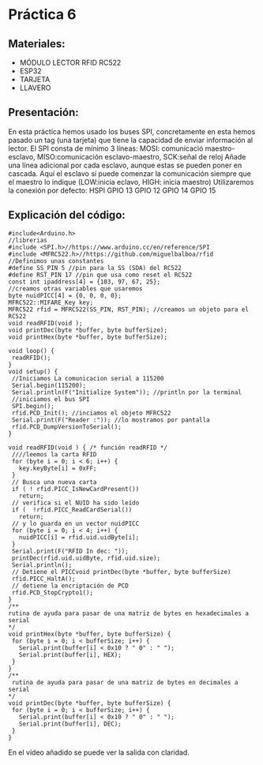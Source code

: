 # Práctica 6

## Materiales:
- MÓDULO LECTOR RFID RC522
- ESP32
- TARJETA
- LLAVERO

## Presentación:
En esta práctica hemos usado los buses SPI, concretamente en esta hemos pasado un tag (una tarjeta) que tiene la capacidad de enviar información al lector.
El SPI  consta de mínimo 3 líneas: MOSI: comunicació maestro-esclavo, MISO:comunicación esclavo-maestro, SCK:señal de reloj
Añade una línea adicional por cada esclavo, aunque estas se pueden poner en cascada.
Aquí el esclavo sí puede comenzar la comunicación siempre que el maestro lo indique (LOW:inicia eclavo, HIGH: inicia maestro)
Utilizaremos la conexión por defecto:
HSPI	GPIO 13	GPIO 12	GPIO 14	GPIO 15

## Explicación del código:

```
#include<Arduino.h>
//librerias
#include <SPI.h>//https://www.arduino.cc/en/reference/SPI
#include <MFRC522.h>//https://github.com/miguelbalboa/rfid
//Definimos unas constantes
#define SS_PIN 5 //pin para la SS (SDA) del RC522
#define RST_PIN 17 //pin que usa como reset el RC522
const int ipaddress[4] = {103, 97, 67, 25};
//creamos otras variables que usaremos
byte nuidPICC[4] = {0, 0, 0, 0};
MFRC522::MIFARE_Key key;
MFRC522 rfid = MFRC522(SS_PIN, RST_PIN); //creamos un objeto para el RC522
void readRFID(void );
void printDec(byte *buffer, byte bufferSize);
void printHex(byte *buffer, byte bufferSize);

void loop() {
 readRFID();
}
void setup() {
 //Iniciamos La comunicacion serial a 115200
 Serial.begin(115200);
 Serial.println(F("Initialize System")); //println por la terminal
 //iniciamos el bus SPI
 SPI.begin();
 rfid.PCD_Init(); //inciamos el objeto MFRC522
 Serial.print(F("Reader :")); //lo mostramos por pantalla
 rfid.PCD_DumpVersionToSerial();
}

void readRFID(void ) { /* función readRFID */
 ////leemos la carta RFID
 for (byte i = 0; i < 6; i++) {
   key.keyByte[i] = 0xFF;
 }
 // Busca una nueva carta
 if ( ! rfid.PICC_IsNewCardPresent())
   return;
 // verifica si el NUID ha sido leído
 if (  !rfid.PICC_ReadCardSerial())
   return;
 // y lo guarda en un vector nuidPICC
 for (byte i = 0; i < 4; i++) {
   nuidPICC[i] = rfid.uid.uidByte[i];
 }
 Serial.print(F("RFID In dec: "));
 printDec(rfid.uid.uidByte, rfid.uid.size);
 Serial.println();
 // Detiene el PICCvoid printDec(byte *buffer, byte bufferSize)
 rfid.PICC_HaltA();
 // detiene la encriptación de PCD
 rfid.PCD_StopCrypto1();
}
/**
rutina de ayuda para pasar de una matriz de bytes en hexadecimales a serial
*/
void printHex(byte *buffer, byte bufferSize) {
 for (byte i = 0; i < bufferSize; i++) {
   Serial.print(buffer[i] < 0x10 ? " 0" : " ");
   Serial.print(buffer[i], HEX);
 }
}
/**
 rutina de ayuda para pasar de una matriz de bytes en decimales a serial
*/
void printDec(byte *buffer, byte bufferSize) {
 for (byte i = 0; i < bufferSize; i++) {
   Serial.print(buffer[i] < 0x10 ? " 0" : " ");
   Serial.print(buffer[i], DEC);
 }
}

```
En el vídeo añadido se puede ver la salida con claridad.

